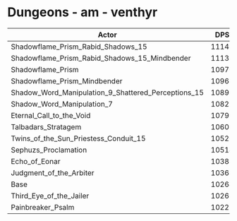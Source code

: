 # Dungeons - am - venthyr
| Actor | DPS | Increase |
|---|:---:|:---:|
|Shadowflame_Prism_Rabid_Shadows_15|11146|8.59%|
|Shadowflame_Prism_Rabid_Shadows_15_Mindbender|11135|8.49%|
|Shadowflame_Prism|10970|6.88%|
|Shadowflame_Prism_Mindbender|10965|6.83%|
|Shadow_Word_Manipulation_9_Shattered_Perceptions_15|10897|6.17%|
|Shadow_Word_Manipulation_7|10829|5.50%|
|Eternal_Call_to_the_Void|10791|5.13%|
|Talbadars_Stratagem|10608|3.35%|
|Twins_of_the_Sun_Priestess_Conduit_15|10520|2.49%|
|Sephuzs_Proclamation|10514|2.44%|
|Echo_of_Eonar|10389|1.22%|
|Judgment_of_the_Arbiter|10366|0.99%|
|Base|10264|0.00%|
|Third_Eye_of_the_Jailer|10261|-0.03%|
|Painbreaker_Psalm|10228|-0.35%|
